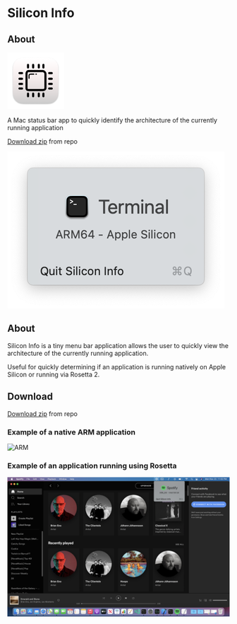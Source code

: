 # Silicon Info

## About
![Icon](images/Icon-128.png)

A Mac status bar app to quickly identify the architecture of the currently running application

[Download zip](https://github.com/billycastelli/Silicon-Info/releases/download/1.0/Silicon.Info.app.zip) from repo

![ARM](images/window.png)


## About
Silicon Info is a tiny menu bar application allows the user to quickly view the architecture of the currently running application.

Useful for quickly determining if an application is running natively on Apple Silicon or running via Rosetta 2.


## Download
[Download zip](Silicon&#32;Info.zip) from repo


### Example of a native ARM application
![ARM](images/arm-example.png)

### Example of an application running using Rosetta
![x86](images/x86-example.png)

